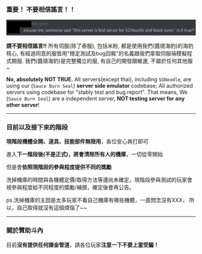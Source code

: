 ### 重要！ 不要相信謠言！！

![rumor](wtf.png)

**請不要相信謠言!!**  所有伺服(除了泰服), 包括米粉, 都是使用我們(醬燒海豹)的海豹核心, 有經過同意的服皆用"穩定測試及bug回報"的名義跟我們拿取伺服端模擬程式開服.
我們(醬燒海豹)是完整獨立的服, 有自己的開發跟維運, 不屬於任何其他服~

**No, absolutely NOT TRUE.** All servers(except thai), including `SGNoodle`, are using our (`Sauce Burn Seal`) **server side emulator** codebase;
All authorized servers using codebase for "stably test and bug report".
That means, We (`Sauce Burn Seal`) are a independent server, **NOT testing server for any other server**!

------

### 目前以及接下來的階段

**現階段機體全開、道具、技能部件無限用**，各位安心爽打即可

進入**下一階段後(不是正式)，將會清除所有人的機庫**，一切從零開始

但是會**依照現階段的參與程度提供不同的獎勵**

洗掉機庫的時間與各機體定價/取得方法等還尚未確定，現階段參與測試的玩家會視參與程度給不同程度的獎勵/補償，確定後會再公告。

ps.洗掉機庫的主因是太多玩家不看自己機庫有哪些機體，一直問怎沒有XXX，
所以，自己取得就沒有這個煩惱了~~

------

### 關於贊助斗內

目前**沒有提供任何課金管道**，請各位玩家**注意一下不要上當受騙！**

